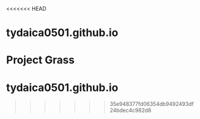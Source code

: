<<<<<<< HEAD
# tydaica0501.github.io
Project Grass
=======
# tydaica0501.github.io
>>>>>>> 35e948377fd06354db9492493df24bdec4c982d8
